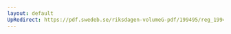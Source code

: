 ```yaml
---
layout: default
UpRedirect: https://pdf.swedeb.se/riksdagen-volumeG-pdf/199495/reg_199495/reg_199495_0278.pdf
---
```

